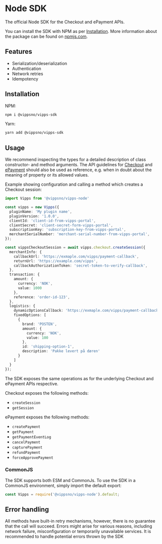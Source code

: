 <!-- START_METADATA
---
sidebar_label: Node
pagination_next: null
pagination_prev: null
---
END_METADATA -->

# Node SDK

The official Node SDK for the Checkout and ePayment APIs.

You can install the SDK with NPM as per [Installation](#installation).
More information about the package can be found on [npmjs.com](https://www.npmjs.com/package/@vippsno/vipps-sdk).

## Features

- Serialization/deserialization
- Authentication
- Network retries
- Idempotency

## Installation

NPM:

```sh
npm i @vippsno/vipps-sdk
```

Yarn:
```sh
yarn add @vippsno/vipps-sdk
```


## Usage

We recommend inspecting the types for a detailed description of class constructor- and method arguments. The API guidelines for [Checkout](https://vippsas.github.io/vipps-developer-docs/docs/APIs/checkout-api) and [ePayment](https://vippsas.github.io/vipps-developer-docs/docs/APIs/epayment-api) should also be used as reference, e.g. when in doubt about the meaning of property or its allowed values.

Example showing configuration and calling a method which creates a Checkout session:

```typescript
import Vipps from '@vippsno/vipps-node'

const vipps = new Vipps({
  pluginName: 'My plugin name',
  pluginVersion: '1.0.0',
  clientId: 'client-id-from-vipps-portal',
  clientSecret: 'client-secret-form-vipps-portal',
  subscriptionKey: 'subscription-key-from-vipps-portal',
  merchantSerialNumber: 'merchant-serial-number-from-vipps-portal',
});

const vippsCheckoutSession = await vipps.checkout.createSession({
  merchantInfo: {
    callbackUrl: 'https://exmaple.com/vipps/payment-callback',
    returnUrl: 'https://example.com/vipps',
    callbackAuthorizationToken: 'secret-token-to-verify-callback',
  },
  transaction: {
    amount: {
      currency: 'NOK',
      value: 1000
    },
    reference: 'order-id-123',
  },
  logistics: {
    dynamicOptionsCallback: 'https://exmaple.com/vipps/payment-callback',
    fixedOptions: [
      {
        brand: 'POSTEN',
        amount: {
          currency: 'NOK',
          value: 100
        },
        id: 'shipping-option-1',
        description: 'Pakke levert på døren'
      }
    ]
  }
});
```

The SDK exposes the same operations as for the underlying Checkout and ePayment APIs respective.

Checkout exposes the following methods:

- `createSession`
- `getSession`

ePayment exposes the following methods:

- `createPayment`
- `getPayment`
- `getPaymentEventLog`
- `cancelPayment`
- `capturePayment`
- `refundPayment`
- `forceApprovePayment`

### CommonJS

The SDK supports both ESM and CommonJs. To use the SDK in a CommonJS environment, simply import the default export:

```javascript
const Vipps = require('@vippsno/vipps-node').default;
```

## Error handling

All methods have built-in retry mechanisms, however, there is no guarantee that the call will succeed. Errors might arise for various reasons, including network failure, misconfiguration or temporarily unavailable services. It is recommended to handle potential errors thrown by the SDK
